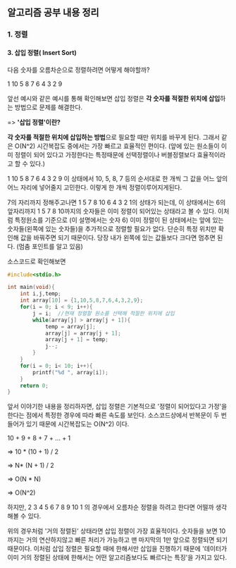 ## 알고리즘 공부 내용 정리

### 1. 정렬

#### 3. 삽입 정렬( Insert Sort)

다음 숫자를 오름차순으로 정렬하려면 어떻게 해야할까?

1 10 5 8 7 6 4 3 2 9 

앞선 예시와 같은 예시를 통해 확인해보면 삽입 정렬은 **각 숫자를 적절한 위치에 삽입**하는 방법으로 문제를 해결한다.  

=> **'삽입 정렬'이란?**

**각 숫자를 적절한 위치에 삽입하는 방법**으로 필요할 때만 위치를 바꾸게 된다. 그래서 같은 O(N^2) 시간복잡도 중에서는 가장 빠르고 효율적인 편이다. (앞에 있는 원소들이 이미 정렬이 되어 있다고 가정한다는 특정때문에 선택정렬이나 버블정렬보다 효율적이라고 할 수 있다.)

1 10 5 8 7 6 4 3 2 9 이 상태에서 10, 5, 8, 7 등의 순서대로 한 개씩 그 값을 어느 앞의 어느 자리에 넣어줄지 고민한다. 이렇게 한 개씩 정렬이루어지게된다.

7의 자리까지 정해주고나면 1 5 7 8 10 6 4 3 2 1의 상태가 되는데, 이 상태에서는 6의 앞자리까지 1 5 7 8 10까지의 숫자들은 이미 정렬이 되어있는 상태라고 볼 수 있다. 이처럼 특정원소를 기준으로 (이 설명에서는 숫자 6) 이미 정렬이 된 상태에서는 앞에 있는 숫자들(왼쪽에 있는 숫자들)을 추가적으로 정렬할 필요가 없다. 단순히 특정 위치만 확인해 값을 바꿔주면 되기 때문이다. 당장 내가 왼쪽에 있는 값들보다 크다면 멈추면 된다. (멈춤 포인트를 알고 있음) 



소스코드로 확인해보면

```c
#include<stdio.h>

int main(void){
	int i,j,temp;
	int array[10] = {1,10,5,8,7,6,4,3,2,9};
	for(i = 0; i < 9; i++){
		j = i;  //현재 정렬할 원소를 선택해 적절한 위치에 삽입
		while(array[j] > array[j + 1]){
			temp = array[j];
			array[j] = array[j + 1];
			array[j + 1] = temp;
			j--;
		}
	}
	for(i = 0; i< 10; i++){
		printf("%d ", array[i]);
	}
	return 0;
}
```



앞서 이야기한 내용을 정리하자면, 삽입 정렬은 기본적으로 '정렬이 되어있다고 가정'을 한다는 점에서 특정한 경우에 따라 빠른 속도를 보인다. 소스코드상에서 반복문이 두 번 들어가 있기 때문에 시간복잡도는 O(N^2) 이다.

10 + 9 + 8 + 7 + ... + 1

=> 10 * (10 + 1) / 2 

=> N* (N + 1) / 2  

=> O(N * N)   

=> O(N^2)



하지만, 2 3 4 5 6 7 8 9 10 1 의 경우에서 오름차순 정렬을 하려고 한다면 어떨까 생각해볼 수 있다.

위의 경우처럼 '거의 정렬된' 상태라면 삽입 정렬이 가장 효율적이다. 숫자들을 보면 10까지는 거의 연산하지않고 빠른 처리가 가능하고 맨 마지막의 1만 앞으로 정렬되면 되기때문이다. 이처럼 삽입 정렬은 필요할 때에 한해서만 삽입을 진행하기 때문에 '데이터가 이미 거의 정렬된 상태에 한해서는 어떤 알고리즘보다도 빠르다는 특징'을 가지고 있다.